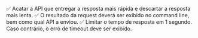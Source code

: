 ✅ Acatar a API que entregar a resposta mais rápida e descartar a resposta mais lenta.
✅ O resultado da request deverá ser exibido no command line, bem como qual API a enviou.
✅ Limitar o tempo de resposta em 1 segundo. Caso contrário, o erro de timeout deve ser exibido.

